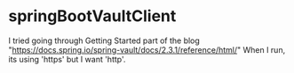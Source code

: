 # springBootVaultClient

I tried going through Getting Started part of the blog "https://docs.spring.io/spring-vault/docs/2.3.1/reference/html/"
When I run, its using 'https' but I want 'http'.
